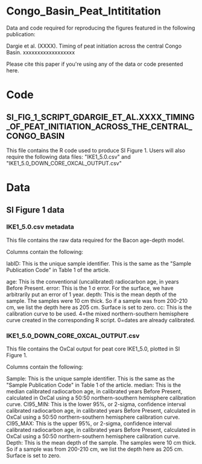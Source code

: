 # Congo_Basin_Peat_Intititation


Data and code required for reproducing the figures featured in the following publication:

Dargie et al. (XXXX). Timing of peat initiation across the central Congo Basin. xxxxxxxxxxxxxxxxxx

Please cite this paper if you're using any of the data or code presented here.

# Code
## SI_FIG_1_SCRIPT_GDARGIE_ET_AL.XXXX_TIMING_OF_PEAT_INITIATION_ACROSS_THE_CENTRAL_CONGO_BASIN
This file contains the R code used to produce SI Figure 1. Users will also require the following data files: "IKE1_5.0.csv" and "IKE1_5.0_DOWN_CORE_OXCAL_OUTPUT.csv"

# Data

## SI Figure 1 data
### IKE1_5.0.csv metadata
This file contains the raw data required for the Bacon age-depth model.

Columns contain the following:

labID: This is the unique sample identifier. This is the same as the "Sample Publication Code" in Table 1 of the article.

age: This is the conventional (uncalibrated) radiocarbon age, in years Before Present.
error: This is the 1 σ error. For the surface, we have arbitrarily put an error of 1 year.
depth: This is the mean depth of the sample. The samples were 10 cm thick. So if a sample was from 200-210 cm, we list the depth here as 205 cm. Surface is set to zero.
cc: This is the calibration curve to be used. 4=the mixed northern-southern hemisphere curve created in the corresponding R script. 0=dates are already calibrated.

### IKE1_5.0_DOWN_CORE_OXCAL_OUTPUT.csv
This file contains the OxCal output for peat core IKE1_5.0, plotted in SI Figure 1.

Columns contain the following:

Sample: This is the unique sample identifier. This is the same as the "Sample Publication Code" in Table 1 of the article.
median: This is the median calibrated radiocarbon age, in calibrated years Before Present, calculated in OxCal using a 50:50 northern-southern hemisphere calibration curve.
CI95_MIN: This is the lower 95%, or 2-sigma, confidence interval calibrated radiocarbon age, in calibrated years Before Present, calculated in OxCal using a 50:50 northern-southern hemisphere calibration curve.
CI95_MAX: This is the upper 95%, or 2-sigma, confidence interval calibrated radiocarbon age, in calibrated years Before Present, calculated in OxCal using a 50:50 northern-southern hemisphere calibration curve.
Depth: This is the mean depth of the sample. The samples were 10 cm thick. So if a sample was from 200-210 cm, we list the depth here as 205 cm. Surface is set to zero.




